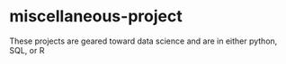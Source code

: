 # miscellaneous-project
These projects are geared toward data science and are in either python, SQL, or R
